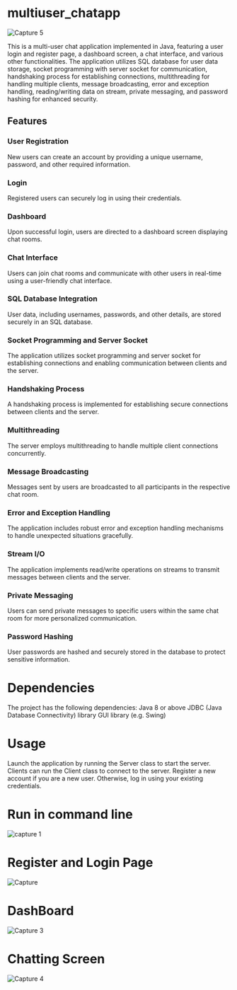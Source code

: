 # multiuser_chatapp


![Capture 5](https://github.com/aman0816/multiuser_chatapp/assets/124900935/f1b9c0ab-a6ee-47b2-960a-cc09b4298bd3)



This is a multi-user chat application implemented in Java, featuring a user login and register page, a dashboard screen, a chat interface, and various other functionalities. The application utilizes SQL database for user data storage, socket programming with server socket for communication, handshaking process for establishing connections, multithreading for handling multiple clients, message broadcasting, error and exception handling, reading/writing data on stream, private messaging, and password hashing for enhanced security.
## Features

### User Registration
New users can create an account by providing a unique username, password, and other required information.
### Login
Registered users can securely log in using their credentials.
### Dashboard
Upon successful login, users are directed to a dashboard screen displaying chat rooms.
### Chat Interface
Users can join chat rooms and communicate with other users in real-time using a user-friendly chat interface.
### SQL Database Integration
User data, including usernames, passwords, and other details, are stored securely in an SQL database.
### Socket Programming and Server Socket
The application utilizes socket programming and server socket for establishing connections and enabling communication between clients and the server.
### Handshaking Process
A handshaking process is implemented for establishing secure connections between clients and the server.
### Multithreading
The server employs multithreading to handle multiple client connections concurrently.
### Message Broadcasting
Messages sent by users are broadcasted to all participants in the respective chat room.
### Error and Exception Handling
The application includes robust error and exception handling mechanisms to handle unexpected situations gracefully.
### Stream I/O
The application implements read/write operations on streams to transmit messages between clients and the server.
### Private Messaging
Users can send private messages to specific users within the same chat room for more personalized communication.
### Password Hashing
User passwords are hashed and securely stored in the database to protect sensitive information.
# Dependencies

The project has the following dependencies:
Java 8 or above JDBC (Java Database Connectivity) library GUI library (e.g. Swing)
# Usage

Launch the application by running the Server class to start the server.
Clients can run the Client class to connect to the server.
Register a new account if you are a new user. Otherwise, log in using your existing credentials.

# Run in command line

 
 ![capture 1](https://github.com/aman0816/multiuser_chatapp/assets/124900935/9d049b50-48e0-442b-954f-45695ac1e87b)

 # Register and Login Page


![Capture](https://github.com/aman0816/multiuser_chatapp/assets/124900935/a14ab14e-9421-4614-9475-21ba0802938f)
# DashBoard


![Capture 3](https://github.com/aman0816/multiuser_chatapp/assets/124900935/eb86ccc2-8874-4103-b809-13d794cce49a)

# Chatting Screen

![Capture 4](https://github.com/aman0816/multiuser_chatapp/assets/124900935/9e497ca0-c51a-4b42-885c-dd2ec2e29122)
